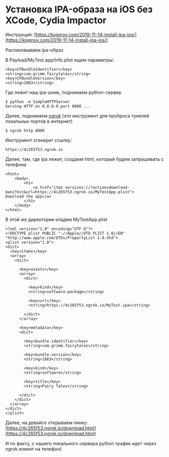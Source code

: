 # Установка IPA-образа на iOS без XCode, Cydia Impactor

Инструкция: [https://kojenov.com/2019-11-14-install-ipa-ios/](https://kojenov.com/2019-11-14-install-ipa-ios/)

Распаковываем ipa-образ

В Payload/MyTest.app/Info.plist ищем параметры:

```markup
<key>CFBundleIdentifier</key>
<string>com.grimm.fairytales</string>
<key>CFBundleVersion</key>
<string>1863</string>
```

Где лежит наш ipa-шник, поднимаем python-сервер

```text
$ python -m SimpleHTTPServer 
Serving HTTP on 0.0.0.0 port 8000 ...
```

Далее, поднимаем [ngrok](https://ngrok.com/) \(это инструмент для проброса тунелей локальных портов в интернет\)

```text
$ ngrok http 8000
```

Инструмент сгенерит ссылку: 

```markup
https://4c265f53.ngrok.io
```

Далее, там, где ipa лежит, создаем html, который будем запрашивать с телефона

```markup
<html>
    <body>
        <h1>
            <a href="itms-services://?action=download-manifest&url=https://4c265f53.ngrok.io/MyTestApp.plist">
Download the app</a>
        </h1>
    </body>
</html>
```

В этой же директории кладем MyTestApp.plist

```markup
<?xml version="1.0" encoding="UTF-8"?>
<!DOCTYPE plist PUBLIC "-//Apple//DTD PLIST 1.0//EN" "http://www.apple.com/DTDs/PropertyList-1.0.dtd">
<plist version="1.0">
<dict>
  <key>items</key>
  <array>
    <dict>
      
      <key>assets</key>
      <array>
        <dict>
          
          <key>kind</key>
          <string>software-package</string>
          
          <key>url</key>
          <string>https://4c265f53.ngrok.io/MyTest.ipa</string>
        
        </dict>
      </array>
      
      <key>metadata</key>
      <dict>
        
        <key>bundle-identifier</key>
        <string>com.grimm.fairytales</string>
        
        <key>bundle-version</key>
        <string>1863</string>
        
        <key>kind</key>
        <string>software</string>
        
        <key>title</key>
        <string>Fairy Tales</string>
      
      </dict>
    </dict>
  </array>
</dict>
</plist>

```

Далее, на девайсе открываем линку: [https://4c265f53.ngrok.io/download.html](https://4c265f53.ngrok.io/download.html)

И по факту, с нашего локального сервера python трафик идет через ngrok клиент на телефон\)

